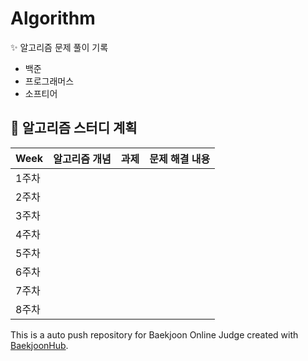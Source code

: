 # Algorithm

✨ 알고리즘 문제 풀이 기록
- 백준
- 프로그래머스
- 소프티어

## 📖 알고리즘 스터디 계획

| Week | 알고리즘 개념 | 과제 | 문제 해결 내용 |
| ------ | -- | -- |----------- |
| 1주차 |  |  |  |
| 2주차 |  |  |  |
| 3주차 |  |  |  |
| 4주차 |  |  |  |
| 5주차 |  |  |  |
| 6주차 |  |  |  |
| 7주차 |  |  |  |
| 8주차 |  |  |  |

This is a auto push repository for Baekjoon Online Judge created with [BaekjoonHub](https://github.com/BaekjoonHub/BaekjoonHub).
